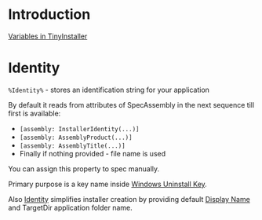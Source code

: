 # Introduction #

[Variables in TinyInstaller](Variables.md)

# Identity #

`%Identity%` - stores an identification string for your application

By default it reads from attributes of SpecAssembly in the next sequence till first is available:

  * `[assembly: InstallerIdentity(...)]`
  * `[assembly: AssemblyProduct(...)]`
  * `[assembly: AssemblyTitle(...)]`
  * Finally if nothing provided - file name is used

You can assign this property to spec manually.

Primary purpose is a key name inside [Windows Uninstall Key](WindowsUninstallKey.md).

Also [Identity](IdentityVariable.md) simplifies installer creation by providing default [Display Name](WindowsUninstallKey.md) and TargetDir application folder name.